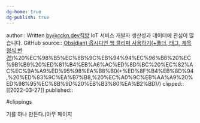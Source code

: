 ```yaml
---
dg-home: true
dg-publish: true
---
```




author:: Written by@cckn.dev직방 IoT 서비스 개발자  생산성과 데이터에 관심이 많습니다. GitHub
source:: [Obsidian) 옵시디언 웹 클리퍼 사용하기(+폴더, 태그, 제목 형식 변경)](https://www.cckn.dev/Tools/Obsidian)%20%EC%98%B5%EC%8B%9C%EB%94%94%EC%96%B8%20%EC%9B%B9%20%ED%81%B4%EB%A6%AC%ED%8D%BC%20%EC%82%AC%EC%9A%A9%ED%95%98%EA%B8%B0(+%ED%8F%B4%EB%8D%94,%20%ED%83%9C%EA%B7%B8,%20%EC%A0%9C%EB%AA%A9%20%ED%98%95%EC%8B%9D%20%EB%B3%80%EA%B2%BD)/)
clipped:: [[2022-03-27]]
published:: 

#clippings

기를 하나 만든다.(아무 페이지